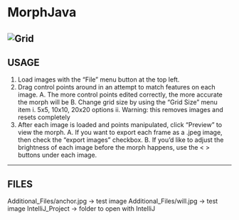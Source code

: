 # MorphJava

![Grid](/MorphWillFerrell.gif)
-------------------------------------
USAGE
-------------------------------------

1. Load images with the “File” menu button at the top left.
2. Drag control points around in an attempt to match features on each image.
	A. The more control points edited correctly, the more accurate the
	   morph will be
	B. Change grid size by using the “Grid Size” menu item
		i. 5x5, 10x10, 20x20 options
		ii. Warning: this removes images and resets completely
3. After each image is loaded and points manipulated, click “Preview”
   to view the morph.
	A. If you want to export each frame as a .jpeg image,
	   then check the “export images” checkbox.
	B. If you’d like to adjust the brightness of each image before
	   the morph happens, use the < > buttons under each image.

-------------------------------------
FILES
-------------------------------------

Additional_Files/anchor.jpg    -> test image
Additional_Files/will.jpg      -> test image
IntelliJ_Project	       -> folder to open with IntelliJ
